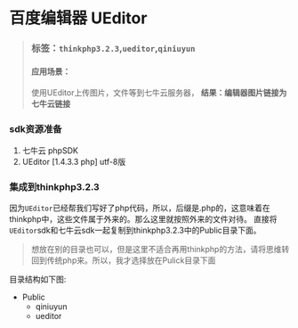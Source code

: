 # 百度编辑器 UEditor

> ### 标签：`thinkphp3.2.3`,`ueditor`,`qiniuyun`
> #### 应用场景：
> 使用UEditor上传图片，文件等到七牛云服务器，
> **结果：编辑器图片链接为七牛云链接**

### sdk资源准备
1. 七牛云 phpSDK
2. UEditor [1.4.3.3 php] utf-8版

### 集成到thinkphp3.2.3
因为`UEditor`已经帮我们写好了php代码，所以，后缀是.php的，这意味着在thinkphp中，这些文件属于外来的。那么这里就按照外来的文件对待。
直接将`UEditor`sdk和七牛云sdk一起复制到thinkphp3.2.3中的Public目录下面。
> 想放在别的目录也可以，但是这里不适合再用thinkphp的方法，请将思维转回到传统php来。所以，我才选择放在Pulick目录下面

目录结构如下图:
* Public
  * qiniuyun
  * ueditor
  
### 


